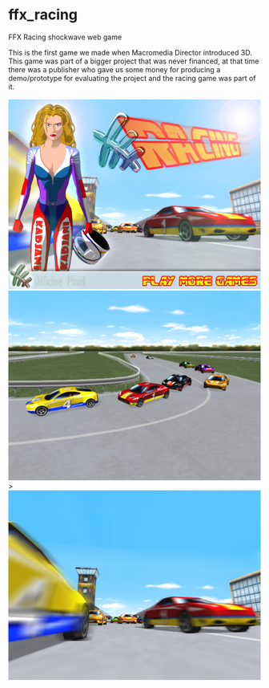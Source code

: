 # ffx_racing
FFX Racing shockwave web game

This is the first game we made when Macromedia Director introduced 3D.
This game was part of a bigger project that was never financed, at that time there was a publisher who gave us some money for producing a demo/prototype for evaluating the project and the racing game was part of it.<br><br>
<img src="https://raw.githubusercontent.com/OfficinePixel/ffx_racing/main/GFX/splash1.bmp"><br>
<img src="https://raw.githubusercontent.com/OfficinePixel/ffx_racing/main/GFX/alt_splash1.bmp">><br>
<img src="https://raw.githubusercontent.com/OfficinePixel/ffx_racing/main/GFX/alt_splash3.bmp">
